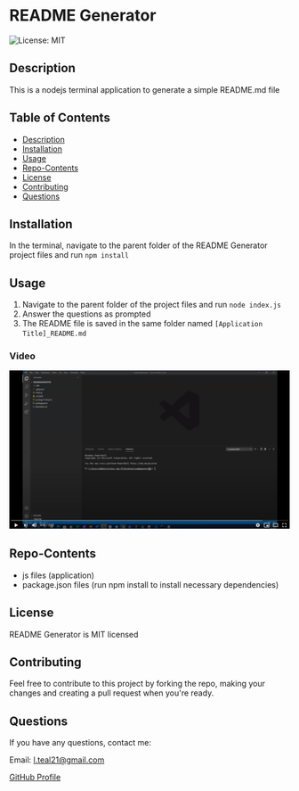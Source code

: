 # README Generator
![License: MIT](https://img.shields.io/badge/License-MIT-blue.svg)
## Description 
This is a nodejs terminal application to generate a simple README.md file
## Table of Contents 
* [Description](#Description)  
* [Installation](#Installation)  
* [Usage](#Usage)  
* [Repo-Contents](#Repo-Contents)  
* [License](#License)  
* [Contributing](#Contributing)   
* [Questions](#Questions)  
## Installation 
In the terminal, navigate to the parent folder of the README Generator project files and run `npm install`
## Usage 
1. Navigate to the parent folder of the project files and run `node index.js`
2. Answer the questions as prompted
3. The README file is saved in the same folder named `[Application Title]_README.md`

### Video
[![Screenshot of video](./assets/screenshot.png)](https://www.youtube.com/watch?v=lEe76HnWnUI "Demo of application")

## Repo-Contents
* js files (application)
* package.json files (run npm install to install necessary dependencies)

## License
README Generator is MIT licensed
## Contributing 
Feel free to contribute to this project by forking the repo, making your changes and creating a pull request when you're ready.

## Questions
If you have any questions, contact me:

Email: l.teal21@gmail.com

[GitHub Profile](https://github.com/luketeal)
